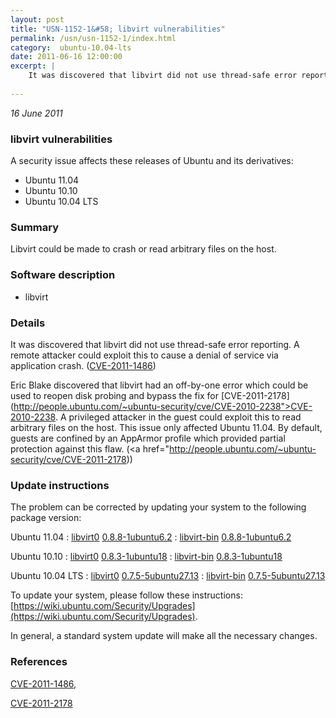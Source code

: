 ```yaml
---
layout: post
title: "USN-1152-1&#58; libvirt vulnerabilities"
permalink: /usn/usn-1152-1/index.html
category:  ubuntu-10.04-lts
date: 2011-06-16 12:00:00
excerpt: |
    It was discovered that libvirt did not use thread-safe error reporting. A remote attacker could exploit this to cause a denial of service via application crash. ([CVE-2011-1486](http://people.ubuntu.com/~ubuntu-security/cve/CVE-2011-1486))
    
--- 
```

 
 

*16 June 2011*

### libvirt vulnerabilities

A security issue affects these releases of Ubuntu and its derivatives:

* Ubuntu 11.04
* Ubuntu 10.10
* Ubuntu 10.04 LTS

### Summary

Libvirt could be made to crash or read arbitrary files on the host. 

### Software description

* libvirt 

### Details

It was discovered that libvirt did not use thread-safe error reporting. A remote attacker could exploit this to cause a denial of service via application crash. ([CVE-2011-1486](http://people.ubuntu.com/~ubuntu-security/cve/CVE-2011-1486))

Eric Blake discovered that libvirt had an off-by-one error which could be used to reopen disk probing and bypass the fix for [CVE-2011-2178](http://people.ubuntu.com/~ubuntu-security/cve/CVE-2010-2238">CVE-2010-2238</a>. A privileged attacker in the guest could exploit this to read arbitrary files on the host. This issue only affected Ubuntu 11.04. By default, guests are confined by an AppArmor profile which provided partial protection against this flaw. (<a href="http://people.ubuntu.com/~ubuntu-security/cve/CVE-2011-2178)) 

### Update instructions

The problem can be corrected by updating your system to the following package version:

Ubuntu 11.04
 : [libvirt0](https://launchpad.net/ubuntu/+source/libvirt) <span> [0.8.8-1ubuntu6.2](https://launchpad.net/ubuntu/+source/libvirt/0.8.8-1ubuntu6.2) </span> 
 : [libvirt-bin](https://launchpad.net/ubuntu/+source/libvirt) <span> [0.8.8-1ubuntu6.2](https://launchpad.net/ubuntu/+source/libvirt/0.8.8-1ubuntu6.2) </span> 

Ubuntu 10.10
 : [libvirt0](https://launchpad.net/ubuntu/+source/libvirt) <span> [0.8.3-1ubuntu18](https://launchpad.net/ubuntu/+source/libvirt/0.8.3-1ubuntu18) </span> 
 : [libvirt-bin](https://launchpad.net/ubuntu/+source/libvirt) <span> [0.8.3-1ubuntu18](https://launchpad.net/ubuntu/+source/libvirt/0.8.3-1ubuntu18) </span> 

Ubuntu 10.04 LTS
 : [libvirt0](https://launchpad.net/ubuntu/+source/libvirt) <span> [0.7.5-5ubuntu27.13](https://launchpad.net/ubuntu/+source/libvirt/0.7.5-5ubuntu27.13) </span> 
 : [libvirt-bin](https://launchpad.net/ubuntu/+source/libvirt) <span> [0.7.5-5ubuntu27.13](https://launchpad.net/ubuntu/+source/libvirt/0.7.5-5ubuntu27.13) </span> 

To update your system, please follow these instructions: [https://wiki.ubuntu.com/Security/Upgrades](https://wiki.ubuntu.com/Security/Upgrades).

In general, a standard system update will make all the necessary changes. 

### References

 
 [CVE-2011-1486](http://people.ubuntu.com/~ubuntu-security/cve/CVE-2011-1486), 

 [CVE-2011-2178](http://people.ubuntu.com/~ubuntu-security/cve/CVE-2011-2178)
 

